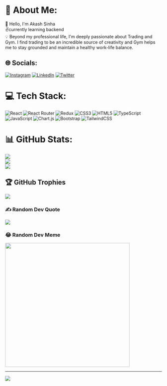 # 💫 About Me:
👋 Hello, I'm Akash Sinha<br>✌️currently learning backend<br>💡 Beyond my professional life, I'm deeply passionate about Trading and Gym. I find trading to be an incredible source of creativity and Gym helps me to stay grounded and maintain a healthy work-life balance.<br>


## 🌐 Socials:
[![Instagram](https://img.shields.io/badge/Instagram-%23E4405F.svg?logo=Instagram&logoColor=white)](https://instagram.com/akashsinha1421) [![LinkedIn](https://img.shields.io/badge/LinkedIn-%230077B5.svg?logo=linkedin&logoColor=white)](https://linkedin.com/in/akash-sinha1421) [![Twitter](https://img.shields.io/badge/Twitter-%231DA1F2.svg?logo=Twitter&logoColor=white)](https://twitter.com/Akashsinha98) 

# 💻 Tech Stack:
![React](https://img.shields.io/badge/react-%2320232a.svg?style=for-the-badge&logo=react&logoColor=%2361DAFB) ![React Router](https://img.shields.io/badge/React_Router-CA4245?style=for-the-badge&logo=react-router&logoColor=white) ![Redux](https://img.shields.io/badge/redux-%23593d88.svg?style=for-the-badge&logo=redux&logoColor=white) ![CSS3](https://img.shields.io/badge/css3-%231572B6.svg?style=for-the-badge&logo=css3&logoColor=white) ![HTML5](https://img.shields.io/badge/html5-%23E34F26.svg?style=for-the-badge&logo=html5&logoColor=white) ![TypeScript](https://img.shields.io/badge/typescript-%23007ACC.svg?style=for-the-badge&logo=typescript&logoColor=white)![JavaScript](https://img.shields.io/badge/javascript-%23323330.svg?style=for-the-badge&logo=javascript&logoColor=%23F7DF1E) ![Chart.js](https://img.shields.io/badge/chart.js-F5788D.svg?style=for-the-badge&logo=chart.js&logoColor=white) ![Bootstrap](https://img.shields.io/badge/bootstrap-%238511FA.svg?style=for-the-badge&logo=bootstrap&logoColor=white) ![TailwindCSS](https://img.shields.io/badge/tailwindcss-%2338B2AC.svg?style=for-the-badge&logo=tailwind-css&logoColor=white)
# 📊 GitHub Stats:
![](https://github-readme-stats.vercel.app/api?username=akashsinha1421&theme=dark&hide_border=false&include_all_commits=false&count_private=false)<br/>
![](https://github-readme-streak-stats.herokuapp.com/?user=akashsinha1421&theme=dark&hide_border=false)<br/>
![](https://github-readme-stats.vercel.app/api/top-langs/?username=akashsinha1421&theme=dark&hide_border=false&include_all_commits=false&count_private=false&layout=compact)

## 🏆 GitHub Trophies
![](https://github-profile-trophy.vercel.app/?username=akashsinha1421&theme=radical&no-frame=false&no-bg=true&margin-w=4)

### ✍️ Random Dev Quote
![](https://quotes-github-readme.vercel.app/api?type=horizontal&theme=radical)

### 😂 Random Dev Meme
<img src='https://randommeme-five.vercel.app/' style="height: 400px;"/>

---
[![](https://visitcount.itsvg.in/api?id=akashsinha1421&icon=0&color=0)](https://visitcount.itsvg.in)

<!-- Proudly created with GPRM ( https://gprm.itsvg.in ) -->
